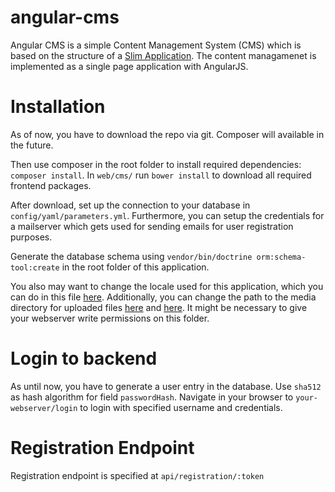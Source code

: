angular-cms
===========

Angular CMS is a simple Content Management System (CMS) which is based on the structure of a [Slim Application](https://github.com/codeguy/Slim). The content managamenet is implemented as a single page application with AngularJS.

Installation
============
As of now, you have to download the repo via git. Composer will available in the future.

Then use composer in the root folder to install required dependencies: `composer install`.
In `web/cms/` run `bower install` to download all required frontend packages.

After download, set up the connection to your database in `config/yaml/parameters.yml`. Furthermore, you can setup the credentials for a mailserver which gets used for sending emails for user registration purposes.

Generate the database schema using `vendor/bin/doctrine orm:schema-tool:create` in the root folder of this application.

You also may want to change the locale used for this application, which you can do in this file  [here](https://github.com/rmatil/angular-cms/blob/master/setup.php#L39). 
Additionally, you can change the path to the media directory for uploaded files [here](https://github.com/rmatil/angular-cms/blob/master/setup.php#L35) and [here](https://github.com/rmatil/angular-cms/blob/master/setup.php#L36). It might be necessary to give your webserver write permissions on this folder.

Login to backend
================
As until now, you have to generate a user entry in the database. Use `sha512` as hash algorithm for field `passwordHash`.
Navigate in your browser to `your-webserver/login` to login with specified username and credentials.

Registration Endpoint
=====================
Registration endpoint is specified at `api/registration/:token`
